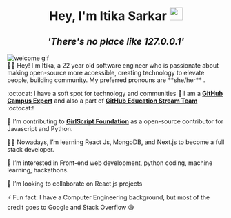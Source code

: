 <h1 align="center">Hey, I'm Itika Sarkar <img src="https://raw.githubusercontent.com/aemmadi/aemmadi/master/wave.gif" width="30px"></h1>
<h2 align="center"><i><strong>'There's no place like 127.0.0.1'</strong></i></h2>
<img src="Profile.gif" alt="welcome gif">
<br>
👩‍🎓 Hey! I'm Itika, a 22 year old software engineer who is passionate about making open-source more accessible, creating technology to elevate people, building community. My preferred pronouns are **she/her** .

:octocat: I have a soft spot for technology and communities 💖 I am a [**GitHub Campus Expert**](https://githubcampus.expert) and also a part of [**GitHub Education Stream Team**](https://github.blog/2021-03-25-introducing-the-github-education-stream-team/) :octocat:! 

💖 I’m contributing to [**GirlScript Foundation**](https://github.com/girlscript/winter-of-contributing) as a open-source contributor for Javascript and Python. 

👩‍💻 Nowadays, I’m learning React Js, MongoDB, and Next.js to become a full stack developer.  

👀 I’m interested in Front-end web development, python coding, machine learning, hackathons.

💞️ I’m looking to collaborate on React js projects

⚡ Fun fact: I have a Computer Engineering background, but most of the credit goes to Google and Stack Overflow 😪

<br> 

<!---
itika1/itika1 is a ✨ special ✨ repository because its `README.md` (this file) appears on your GitHub profile.
You can click the Preview link to take a look at your changes.
--->
